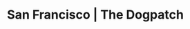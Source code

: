 ---
title:  "San Francisco | The Dogpatch"
image: 'regions/san-francisco/the-dogpatch.jpg'
section_1_header: "The Dogpatch"
section_1_alt_header: "in The Dogpatch"
description: >
    A former haven of blue collar industry, the Dogpatch has been ramping up as one of the more desirable residential
    neighborhoods, with modern condo communities staking claim to renovated warehouses and new construction. Since
    2005, dozens of diverse businesses have staked their claim in the sprawling industrial spaces, including wineries,
    manufacturers, retail outposts, art cooperatives, and restaurants. Optimized for the influx of newcomers to the
    area, storage is limited for businesses and residents alike. 
section_2_header: "Need more space in the Dogpatch?"
section_3_header: "Omni Picks in the Dogpatch"
permalink: /san-francisco/the-dogpatch/
google_maps_link: "https://www.google.com/maps/d/u/0/embed?mid=zhzCiwYZIgW0.kSqJSmfRkDvM"
alt_header: true
places:
    coffee:
        - '<a href="http://piccino.com/coffee-bar">Piccino | 1001 Minnesota St</a>'
        - '<a href="http://www.neighborsf.com/">Neighbor Bakehouse | 2343 3rd St</a>'
    restaurants:
        - '<a href="http://longbridgepizza.com/">Long Bridge Pizza | 2347 3rd St</a>'
        - '<a href="http://www.serpentinesf.com/">Serpentine | 2495 3rd St</a>'
        - '<a href="http://www.poquitosf.com/">Poquito | 2368 3rd St</a>'
    bars:
        - '<a href="http://www.seastar-sf.com/">Sea Star | 2289 3rd St</a>'
        - '<a href="http://dogpatchsaloon.com/">Dogpatch Saloon | 2496 3rd St</a>'
        - '<a href="http://www.theramprestaurant.com/">The Ramp | 855 Terry Francois Bl</a>'
buildings:
    - '<a href="http://www.thegantryapts.com/">The Gantry</a>'
    - '<a href="http://knoxdogpatch.com/">Knox Dogptach</a>'
    - '<a href="http://www.potrerolaunch.com/">Potrero Launch</a>'
sitemap:
    priority: 0.7
    changefreq: monthly
---